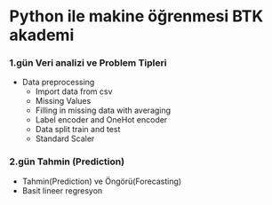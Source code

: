 # Python ile makine öğrenmesi BTK akademi

### 1.gün Veri analizi ve Problem Tipleri
* Data preprocessing
    * Import data from csv 
    * Missing Values
    * Filling in missing data with averaging
    * Label encoder and OneHot encoder
    * Data split train and test
    * Standard Scaler

### 2.gün Tahmin (Prediction) 
* Tahmin(Prediction) ve Öngörü(Forecasting)
* Basit lineer regresyon
  
